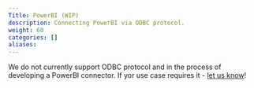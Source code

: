 ```yaml
---
Title: PowerBI (WIP)
description: Connecting PowerBI via ODBC protocol.
weight: 60
categories: []
aliases:
---
```


We do not currently support ODBC protocol and in the process of developing a PowerBI connector. If yor use case requires it - [let us know](https://github.com/kamu-data/kamu-cli/issues)!
